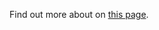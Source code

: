 Find out more about on [this page](https://cgarbin.github.io/).

<!---
cgarbin/cgarbin is a ✨ special ✨ repository because its `README.md` (this file) appears on your GitHub profile.
You can click the Preview link to take a look at your changes.
--->
